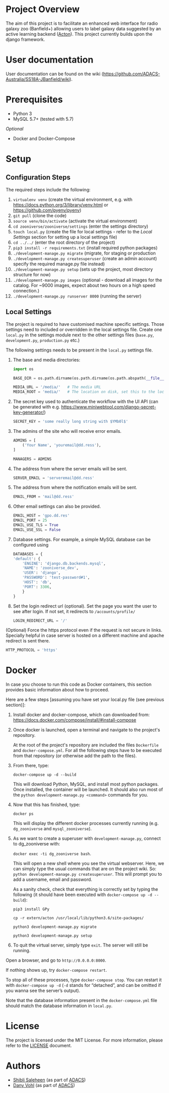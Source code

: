 **Project Overview**
====================

The aim of this project is to facilitate an enhanced web interface for radio galaxy zoo (Banfield+) allowing users to label galaxy data suggested by an active learning backend ([Acton](https://github.com/chengsoonong/acton)). This project currently builds upon the django framework.

User documentation
==================

User documentation can be found on the wiki (https://github.com/ADACS-Australia/SS18A-JBanfield/wiki). 

Prerequisites
=============
- Python 3
- MySQL 5.7+ (tested with 5.7)

*Optional*
- Docker and Docker-Compose

Setup
=====

## Configuration Steps ##
The required steps include the following:
1. `virtualenv venv` (create the virtual environment, e.g. with https://docs.python.org/3/library/venv.html or https://github.com/pyenv/pyenv)
2. `git pull` (clone the code)
3. `source venv/bin/activate` (activate the virtual environment)
4. `cd zooniverse/zooniverse/settings` (enter the settings directory)
5. `touch local.py` (create the file for local settings - refer to the *Local Settings* section
for setting up a local settings file)
6. `cd ../../` (enter the root directory of the project)
7. `pip3 install -r requirements.txt` (install required python packages)
8. `./development-manage.py migrate` (migrate, for staging or production 
9. `./development-manage.py createsuperuser` (create an admin account)
specify the required manage.py file instead)
10. `./development-manage.py setup` (sets up the project, most directory structure for now)
11. `./development-manage.py images` (optional - download all images for the catalog. For ~9000 images, expect about two hours on a high speed connection.)
12. `./development-manage.py runserver 8000` (running the server)

## Local Settings ##
The project is required to have customised machine specific settings.
Those settings need to included or overridden in the local settings file.
Create one `local.py` in the settings module next to the other settings
files (`base.py`, `development.py`, `production.py` etc.)

The following settings needs to be present in the `local.py` settings file.

1. The base and media directories:
    ```python
    import os
    
    BASE_DIR = os.path.dirname(os.path.dirname(os.path.abspath(__file__)))
    
    MEDIA_URL = '/media/'   # The media URL
    MEDIA_ROOT = 'media/'   # The location on disk, set this to the location of the shared mounted filesystem
    ```

2. The secret key used to authenticate the workflow with the UI API (can be generated with e.g. https://www.miniwebtool.com/django-secret-key-generator/)
    ```python
    SECRET_KEY = 'some really long string with $YMb0l$'
    ```

3. The admins of the site who will receive error emails.
    ```python
    ADMINS = [
        ('Your Name', 'youremail@dd.ress'),
    ]
    
    MANAGERS = ADMINS
    ```

4. The address from where the server emails will be sent.
    ```python
    SERVER_EMAIL = 'serveremail@dd.ress'
    ```

5. The address from where the notification emails will be sent.
    ```python
    EMAIL_FROM = 'mail@dd.ress'
    ```

6. Other email settings can also be provided.
    ```python
    EMAIL_HOST = 'gpo.dd.res'
    EMAIL_PORT = 25
    EMAIL_USE_TLS = True
    EMAIL_USE_SSL = False
    ```
    
7. Database settings. For example, a simple MySQL database can be configured using
    ```python
    DATABASES = {
    'default': {
        'ENGINE': 'django.db.backends.mysql',
        'NAME': 'zooniverse_dev',
        'USER': 'django',
        'PASSWORD': 'test-password#1',
        'HOST': 'db',
        'PORT': 3306,
        }
    }
    ```
    
8. Set the login redirect url (optional). Set the page you want the user to see after login. If not set, it redirects to
`/accounts/profile/`
    ```python
    LOGIN_REDIRECT_URL = '/'
    ```

(Optional) Force the https protocol even if the request is not secure
in links. Specially helpful in case server is hosted on a different 
machine and apache redirect is sent there.
```python
HTTP_PROTOCOL = 'https'
```

Docker
======
In case you choose to run this code as Docker containers, this section provides basic information about how to proceed. 

Here are a few steps [assuming you have set your local.py file (see previous section)]:

1. Install docker and docker-compose, which can downloaded from: https://docs.docker.com/compose/install/#install-compose
2. Once docker is launched, open a terminal and navigate to the project's repository.

    At the root of the project's repository are included the files `Dockerfile` and `docker-compose.yml`. For all the following steps have to be executed from that repository (or otherwise add the path to the files).

3. From there, type: 
    
    `docker-compose up -d --build`

    This will download Python, MySQL, and install most python packages. Once installed, the container will be launched. It should also run most of the `python development-manage.py <command>` commands for you. 

4. Now that this has finished, type: 
    
    `docker ps` 
    
    This will display the different docker processes currently running (e.g. `dg_zooniverse` and `mysql_zooniverse`). 
    
5. As we want to create a superuser with `development-manage.py`, connect to dg_zooniverse with: 

    `docker exec -ti dg_zooniverse bash`. 

    This will open a new shell where you see the virtual webserver. Here, we can simply type the usual commands that are on the project wiki. So: `python development-manage.py createsuperuser`. This will prompt you to add a username, email and password. 

    As a sanity check, check that everything is correctly set by typing the following (it should have been executed with `docker-compose up -d --build`): 
    
    `pip3 install GPy`
    
    `cp -r extern/acton /usr/local/lib/python3.6/site-packages/`

    `python3 development-manage.py migrate`

    `python3 development-manage.py setup`

6. To quit the virtual server, simply type `exit`. The server will still be running.

Open a browser, and go to `http://0.0.0.0:8000`.

If nothing shows up, try  `docker-compose restart`. 

To stop all of these processes, type `docker-compose stop`. You can restart it with `docker-compose up -d` (`-d` stands for “detached”, and can be omitted if you wanna see the server’s output).

Note that the database information present in the `docker-compose.yml` file should match the database information in `local.py`.

License
=======

The project is licensed under the MIT License. For more information, please refer to the [LICENSE](https://github.com/ASVO-TAO/ADACS-SS18A-JBanfield/blob/dev/LICENSE) document.


Authors
=======

* [Shibli Saleheen](https://github.com/shiblisaleheen) (as part of [ADACS](https://adacs.org.au/))
* [Dany Vohl](https://github.com/macrocosme) (as part of [ADACS](https://adacs.org.au/))
